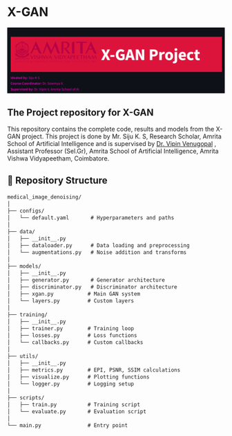 # X-GAN

![X-GAN](X-GAN-title.png)
## The Project repository for X-GAN

This repository contains the complete code, results and models from the X-GAN project. This project is done by Mr. Siju K. S, Research Scholar, Amrita School of Artificial Intelligence and is supervised by [Dr. Vipin Venugopal](https://sites.google.com/view/vipin-venugopal?pli=1) , Assistant Professor (Sel.Gr), Amrita School of Artificial Intelligence, Amrita Vishwa Vidyapeetham, Coimbatore.

## 📁 Repository Structure

```
medical_image_denoising/
│
├── configs/
│   └── default.yaml       # Hyperparameters and paths
│
├── data/
│   ├── __init__.py
│   ├── dataloader.py      # Data loading and preprocessing
│   └── augmentations.py   # Noise addition and transforms
│
├── models/
│   ├── __init__.py
│   ├── generator.py       # Generator architecture
│   ├── discriminator.py   # Discriminator architecture
│   ├── xgan.py           # Main GAN system
│   └── layers.py         # Custom layers
│
├── training/
│   ├── __init__.py
│   ├── trainer.py        # Training loop
│   ├── losses.py         # Loss functions
│   └── callbacks.py      # Custom callbacks
│
├── utils/
│   ├── __init__.py
│   ├── metrics.py        # EPI, PSNR, SSIM calculations
│   ├── visualize.py      # Plotting functions
│   └── logger.py         # Logging setup
│
├── scripts/
│   ├── train.py          # Training script
│   └── evaluate.py       # Evaluation script
│
└── main.py               # Entry point
```
